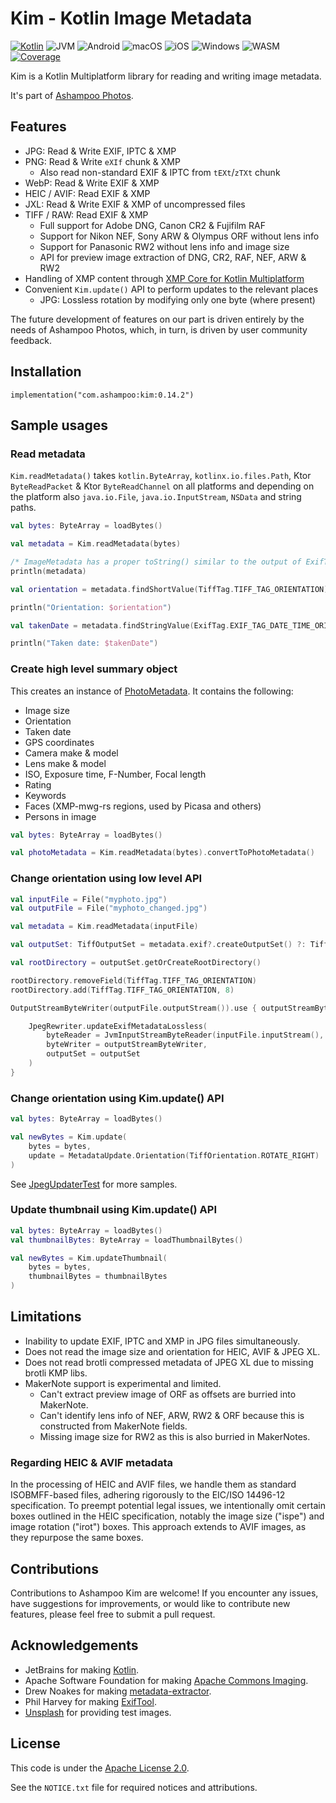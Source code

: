 # Kim - Kotlin Image Metadata

[![Kotlin](https://img.shields.io/badge/kotlin-1.9.22-blue.svg?logo=kotlin)](httpw://kotlinlang.org)
![JVM](https://img.shields.io/badge/-JVM-gray.svg?style=flat)
![Android](https://img.shields.io/badge/-Android-gray.svg?style=flat)
![macOS](https://img.shields.io/badge/-macOS-gray.svg?style=flat)
![iOS](https://img.shields.io/badge/-iOS-gray.svg?style=flat)
![Windows](https://img.shields.io/badge/-Windows-gray.svg?style=flat)
![WASM](https://img.shields.io/badge/-WASM-gray.svg?style=flat)
[![Coverage](https://sonarcloud.io/api/project_badges/measure?project=kim&metric=coverage)](https://sonarcloud.io/summary/new_code?id=kim)

Kim is a Kotlin Multiplatform library for reading and writing image metadata.

It's part of [Ashampoo Photos](https://ashampoo.com/photos).

## Features

* JPG: Read & Write EXIF, IPTC & XMP
* PNG: Read & Write `eXIf` chunk & XMP
    + Also read non-standard EXIF & IPTC from `tEXt`/`zTXt` chunk
* WebP: Read & Write EXIF & XMP
* HEIC / AVIF: Read EXIF & XMP
* JXL: Read & Write EXIF & XMP of uncompressed files
* TIFF / RAW: Read EXIF & XMP
    + Full support for Adobe DNG, Canon CR2 & Fujifilm RAF
    + Support for Nikon NEF, Sony ARW & Olympus ORF without lens info
    + Support for Panasonic RW2 without lens info and image size
    + API for preview image extraction of DNG, CR2, RAF, NEF, ARW & RW2
* Handling of XMP content through
  [XMP Core for Kotlin Multiplatform](https://github.com/Ashampoo/xmpcore)
* Convenient `Kim.update()` API to perform updates to the relevant places
    + JPG: Lossless rotation by modifying only one byte (where present)

The future development of features on our part is driven entirely by the needs
of Ashampoo Photos, which, in turn, is driven by user community feedback.

## Installation

```
implementation("com.ashampoo:kim:0.14.2")
```

## Sample usages

### Read metadata

`Kim.readMetadata()` takes `kotlin.ByteArray`, `kotlinx.io.files.Path`, Ktor `ByteReadPacket` &
Ktor `ByteReadChannel` on all platforms and depending on the platform also `java.io.File`,
`java.io.InputStream`, `NSData` and string paths.

```kotlin
val bytes: ByteArray = loadBytes()

val metadata = Kim.readMetadata(bytes)

/* ImageMetadata has a proper toString() similar to the output of ExifTool */
println(metadata)

val orientation = metadata.findShortValue(TiffTag.TIFF_TAG_ORIENTATION)

println("Orientation: $orientation")

val takenDate = metadata.findStringValue(ExifTag.EXIF_TAG_DATE_TIME_ORIGINAL)

println("Taken date: $takenDate")
```

### Create high level summary object

This creates an instance of [PhotoMetadata](src/commonMain/kotlin/com/ashampoo/kim/model/PhotoMetadata.kt).
It contains the following:

- Image size
- Orientation
- Taken date
- GPS coordinates
- Camera make & model
- Lens make & model
- ISO, Exposure time, F-Number, Focal length
- Rating
- Keywords
- Faces (XMP-mwg-rs regions, used by Picasa and others)
- Persons in image

```kotlin
val bytes: ByteArray = loadBytes()

val photoMetadata = Kim.readMetadata(bytes).convertToPhotoMetadata()
```

### Change orientation using low level API

```kotlin
val inputFile = File("myphoto.jpg")
val outputFile = File("myphoto_changed.jpg")

val metadata = Kim.readMetadata(inputFile)

val outputSet: TiffOutputSet = metadata.exif?.createOutputSet() ?: TiffOutputSet()

val rootDirectory = outputSet.getOrCreateRootDirectory()

rootDirectory.removeField(TiffTag.TIFF_TAG_ORIENTATION)
rootDirectory.add(TiffTag.TIFF_TAG_ORIENTATION, 8)

OutputStreamByteWriter(outputFile.outputStream()).use { outputStreamByteWriter ->

    JpegRewriter.updateExifMetadataLossless(
        byteReader = JvmInputStreamByteReader(inputFile.inputStream(), inputFile.length),
        byteWriter = outputStreamByteWriter,
        outputSet = outputSet
    )
}
```

### Change orientation using Kim.update() API

```kotlin
val bytes: ByteArray = loadBytes()

val newBytes = Kim.update(
    bytes = bytes,
    update = MetadataUpdate.Orientation(TiffOrientation.ROTATE_RIGHT)
)
```

See [JpegUpdaterTest](src/commonTest/kotlin/com/ashampoo/kim/format/jpeg/JpegUpdaterTest.kt)
for more samples.

### Update thumbnail using Kim.update() API

```kotlin
val bytes: ByteArray = loadBytes()
val thumbnailBytes: ByteArray = loadThumbnailBytes()

val newBytes = Kim.updateThumbnail(
    bytes = bytes,
    thumbnailBytes = thumbnailBytes
)
```

## Limitations

* Inability to update EXIF, IPTC and XMP in JPG files simultaneously.
* Does not read the image size and orientation for HEIC, AVIF & JPEG XL.
* Does not read brotli compressed metadata of JPEG XL due to missing brotli KMP libs.
* MakerNote support is experimental and limited.
    + Can't extract preview image of ORF as offsets are burried into MakerNote.
    + Can't identify lens info of NEF, ARW, RW2 & ORF because this is constructed from MakerNote fields.
    + Missing image size for RW2 as this is also burried in MakerNotes.

### Regarding HEIC & AVIF metadata

In the processing of HEIC and AVIF files, we handle them as standard
ISOBMFF-based files, adhering rigorously to the EIC/ISO 14496-12 specification.
To preempt potential legal issues, we intentionally omit certain boxes outlined
in the HEIC specification, notably the image size ("ispe") and image rotation ("irot") boxes.
This approach extends to AVIF images, as they repurpose the same boxes.

## Contributions

Contributions to Ashampoo Kim are welcome! If you encounter any issues,
have suggestions for improvements, or would like to contribute new features,
please feel free to submit a pull request.

## Acknowledgements

* JetBrains for making [Kotlin](https://kotlinlang.org).
* Apache Software Foundation for making [Apache Commons Imaging](https://commons.apache.org/proper/commons-imaging/).
* Drew Noakes for making [metadata-extractor](https://github.com/drewnoakes/metadata-extractor).
* Phil Harvey for making [ExifTool](https://exiftool.org/).
* [Unsplash](https://unsplash.com) for providing test images.

## License

This code is under the [Apache License 2.0](https://www.apache.org/licenses/LICENSE-2.0).

See the `NOTICE.txt` file for required notices and attributions.
